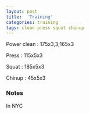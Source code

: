 ```yaml
---
layout: post
title:  'Training'
categories: training
tags: clean press squat chinup
---
```


Power clean :   175x3,3;165x3

Press   :   115x5x3

Squat   :   185x5x3

Chinup  :   45x5x3

### Notes

In NYC
